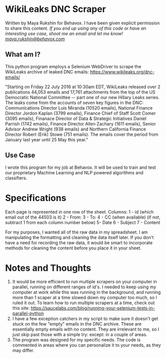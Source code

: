 # WikiLeaks DNC Scraper
Written by Maya Rukshin for Behavox.
I have been given explicit permission to share this content.
*If you end up using any of this code or have an interesting use case, shoot me an email and let me know! maya.rukshin@behavox.com*

## What am I?
This python program employs a Selenium WebDriver to scrape the WikiLeaks archive of leaked DNC emails: https://www.wikileaks.org/dnc-emails/

"Starting on Friday 22 July 2016 at 10:30am EDT, WikiLeaks released over 2 publications 44,053 emails and 17,761 attachments from the top of the US Democratic National Committee -- part one of our new Hillary Leaks series. The leaks come from the accounts of seven key figures in the DNC: Communications Director Luis Miranda (10520 emails), National Finance Director Jordon Kaplan (3799 emails), Finance Chief of Staff Scott Comer (3095 emails), Finanace Director of Data & Strategic Initiatives Daniel Parrish (1742 emails), Finance Director Allen Zachary (1611 emails), Senior Advisor Andrew Wright (938 emails) and Northern California Finance Director Robert (Erik) Stowe (751 emails). The emails cover the period from January last year until 25 May this year."

## Use Case
I wrote this program for my job at Behavox. It will be used to train and test our proprietary Machine Learning and NLP powered algorithms and classifiers.

# Specifications
Each page is represented in one row of the sheet. Columns:
1 - id (which email out of the 44503 is it)
2 - From:
3 - To:
4 - CC (when available) (if not, subtract 1 from each column number below)
5- Date
6 - Subject
7 - Content

For my purposes, I wanted all of the raw data in my spreadsheet. I am manipulating the formatting and cleaning the data itself later. If you don't have a need for recording the raw data, it would be smart to incorporate methods for cleaning the content before you place it in your sheet.

# Notes and Thoughts
1. It would be more efficient to run multiple scrapers on your computer in parallel, running on different ranges of id's. I needed to keep using my computer at work while this was running in the background, and running more than 1 scaper at a time slowed down my computer too much, so I ruled it out. 
To learn how to run multiple scrapers at a time, check out this site: 
https://saucelabs.com/blog/running-your-selenium-tests-in-parallel-python
2. I have a few exception catchers in my script to make sure it doesn't get stuck on the few "empty" emails in the DNC archive. These are essentially empty emails with no content. They are irrelevant to me, so I just skip past those with a simple try: except: in a couple of areas. 
3. The program was designed for my specific needs. The code is commented in areas where you can personalize it to your needs, as they may differ.

